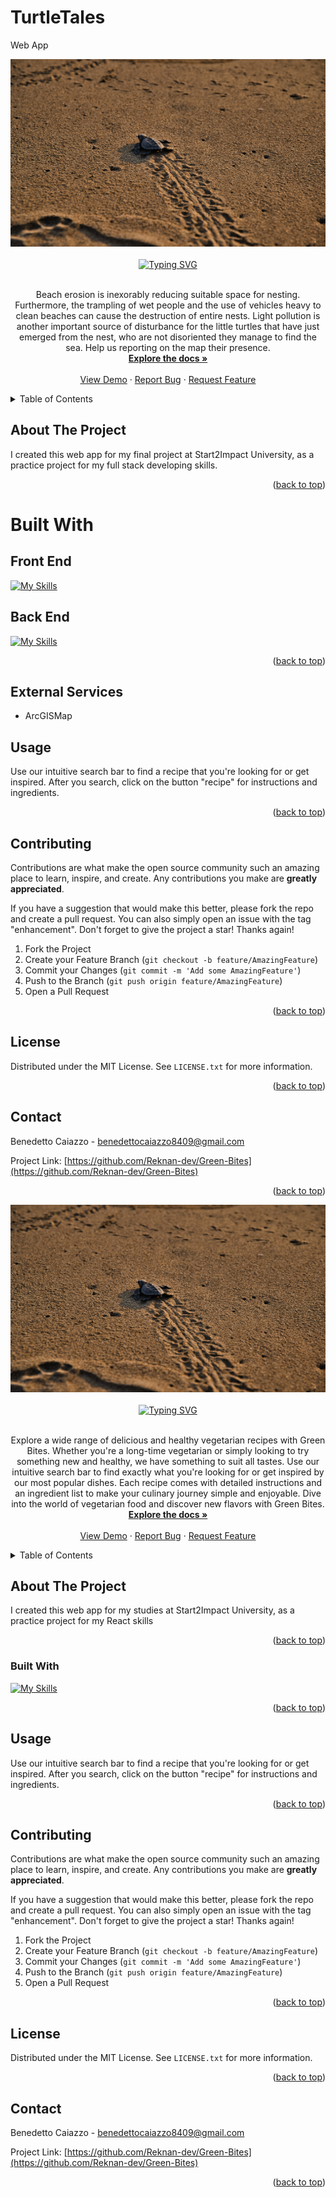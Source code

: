 # TurtleTales
 Web App


<div align="center">
    <img src="client/public/images/banner.jpg" alt="Logo" width="600" height="300">
</div>



<br />

<div align="center">
<a href="https://git.io/typing-svg"><img src="https://readme-typing-svg.demolab.com?font=Fira+Code&weight=500&size=30&pause=1000&center=true&vCenter=true&width=435&lines=TurtleTales" alt="Typing SVG" /></a>
</div>
<br />



  <p align="center">
Beach erosion is inexorably reducing suitable space for nesting. Furthermore, the trampling of wet people and the use of vehicles heavy to clean beaches can cause the destruction of entire nests. Light pollution is another important source of disturbance for the little turtles that have just emerged from the nest, who are not disoriented they manage to find the sea. Help us reporting on the map their presence.
    <br />
    <a href="https://github.com/Reknan-dev/TurtleTales"><strong>Explore the docs »</strong></a>
    <br />
    <br />
    <a href="turtle-tales.vercel.app">View Demo</a>
    ·
    <a href="https://github.com/Reknan-dev/TurtleTales/issues">Report Bug</a>
    ·
    <a href="https://github.com/Reknan-dev/TurtleTales/pulls">Request Feature</a>
  </p>
</div>


<details>
  <summary>Table of Contents</summary>
  <ol>
    <li>
      <a href="#about-the-project">About The Project</a>
      <ul>
        <li><a href="#built-with">Built With</a></li>
      </ul>
    </li>
    <li>
      <a href="#getting-started">Getting Started</a>
    <li><a href="#usage">Usage</a></li>
    <li><a href="#roadmap">Roadmap</a></li>
    <li><a href="#contributing">Contributing</a></li>
    <li><a href="#license">License</a></li>
    <li><a href="#contact">Contact</a></li>
  </ol>
</details>




## About The Project

 
I created this web app for my final project at Start2Impact University, as a practice project for my full stack developing skills.


<p align="right">(<a href="#readme-top">back to top</a>)</p>



# Built With

## Front End

[![My Skills](https://skills.thijs.gg/icons?i=html,css,js,redux,nextjs,&theme=light)](https://skills.thijs.gg)

## Back End

[![My Skills](https://skills.thijs.gg/icons?i=nodejs,express,mongodb&theme=light)](https://skills.thijs.gg)

<p align="right">(<a href="#readme-top">back to top</a>)</p>


## External Services

- ArcGISMap


<!-- USAGE EXAMPLES -->
## Usage

Use our intuitive search bar to find a recipe that you're looking for or get inspired. After you search, click on the button "recipe" for instructions and ingredients.


<p align="right">(<a href="#readme-top">back to top</a>)</p>






<!-- CONTRIBUTING -->
## Contributing

Contributions are what make the open source community such an amazing place to learn, inspire, and create. Any contributions you make are **greatly appreciated**.

If you have a suggestion that would make this better, please fork the repo and create a pull request. You can also simply open an issue with the tag "enhancement".
Don't forget to give the project a star! Thanks again!

1. Fork the Project
2. Create your Feature Branch (`git checkout -b feature/AmazingFeature`)
3. Commit your Changes (`git commit -m 'Add some AmazingFeature'`)
4. Push to the Branch (`git push origin feature/AmazingFeature`)
5. Open a Pull Request

<p align="right">(<a href="#readme-top">back to top</a>)</p>



<!-- LICENSE -->
## License

Distributed under the MIT License. See `LICENSE.txt` for more information.

<p align="right">(<a href="#readme-top">back to top</a>)</p>



<!-- CONTACT -->
## Contact

Benedetto Caiazzo - benedettocaiazzo8409@gmail.com

Project Link: [https://github.com/Reknan-dev/Green-Bites](https://github.com/Reknan-dev/Green-Bites)

<p align="right">(<a href="#readme-top">back to top</a>)</p>


<div align="center">
    <img src="/client/public/images/banner.jpg" alt="Logo" width="600" height="300">
</div>



<br />

<div align="center">
<a href="https://git.io/typing-svg"><img src="https://readme-typing-svg.demolab.com?font=Fira+Code&weight=500&size=30&pause=1000&center=true&vCenter=true&width=435&lines=TurtleTales" alt="Typing SVG" /></a>
</div>
<br />



  <p align="center">
Explore a wide range of delicious and healthy vegetarian recipes with Green Bites. Whether you're a long-time vegetarian or simply looking to try something new and healthy, we have something to suit all tastes. Use our intuitive search bar to find exactly what you're looking for or get inspired by our most popular dishes. Each recipe comes with detailed instructions and an ingredient list to make your culinary journey simple and enjoyable. Dive into the world of vegetarian food and discover new flavors with Green Bites.
    <br />
    <a href="https://github.com/Reknan-dev/Green-Bites"><strong>Explore the docs »</strong></a>
    <br />
    <br />
    <a href="https://green-bites.netlify.app">View Demo</a>
    ·
    <a href="https://github.com/Reknan-dev/Green-Bites/issues">Report Bug</a>
    ·
    <a href="https://github.com/Reknan-dev/Green-Bites/pulls">Request Feature</a>
  </p>
</div>


<details>
  <summary>Table of Contents</summary>
  <ol>
    <li>
      <a href="#about-the-project">About The Project</a>
      <ul>
        <li><a href="#built-with">Built With</a></li>
      </ul>
    </li>
    <li>
      <a href="#getting-started">Getting Started</a>
    <li><a href="#usage">Usage</a></li>
    <li><a href="#roadmap">Roadmap</a></li>
    <li><a href="#contributing">Contributing</a></li>
    <li><a href="#license">License</a></li>
    <li><a href="#contact">Contact</a></li>
  </ol>
</details>




## About The Project

 
I created this web app for my studies at Start2Impact University, as a practice project for my React skills


<p align="right">(<a href="#readme-top">back to top</a>)</p>



### Built With

[![My Skills](https://skills.thijs.gg/icons?i=html,css,js,redux,react,&theme=light)](https://skills.thijs.gg)


<p align="right">(<a href="#readme-top">back to top</a>)</p>





<!-- USAGE EXAMPLES -->
## Usage

Use our intuitive search bar to find a recipe that you're looking for or get inspired. After you search, click on the button "recipe" for instructions and ingredients.


<p align="right">(<a href="#readme-top">back to top</a>)</p>






<!-- CONTRIBUTING -->
## Contributing

Contributions are what make the open source community such an amazing place to learn, inspire, and create. Any contributions you make are **greatly appreciated**.

If you have a suggestion that would make this better, please fork the repo and create a pull request. You can also simply open an issue with the tag "enhancement".
Don't forget to give the project a star! Thanks again!

1. Fork the Project
2. Create your Feature Branch (`git checkout -b feature/AmazingFeature`)
3. Commit your Changes (`git commit -m 'Add some AmazingFeature'`)
4. Push to the Branch (`git push origin feature/AmazingFeature`)
5. Open a Pull Request

<p align="right">(<a href="#readme-top">back to top</a>)</p>



<!-- LICENSE -->
## License

Distributed under the MIT License. See `LICENSE.txt` for more information.

<p align="right">(<a href="#readme-top">back to top</a>)</p>



<!-- CONTACT -->
## Contact

Benedetto Caiazzo - benedettocaiazzo8409@gmail.com

Project Link: [https://github.com/Reknan-dev/Green-Bites](https://github.com/Reknan-dev/Green-Bites)

<p align="right">(<a href="#readme-top">back to top</a>)</p>